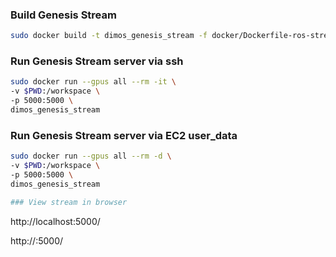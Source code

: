 ### Build Genesis Stream
```bash
sudo docker build -t dimos_genesis_stream -f docker/Dockerfile-ros-stream-ec2 docker
```

### Run Genesis Stream server via ssh
```bash
sudo docker run --gpus all --rm -it \
-v $PWD:/workspace \
-p 5000:5000 \
dimos_genesis_stream
```

### Run Genesis Stream server via EC2 user_data 
```bash
sudo docker run --gpus all --rm -d \
-v $PWD:/workspace \
-p 5000:5000 \
dimos_genesis_stream

### View stream in browser
```
http://localhost:5000/

http://<public-ip>:5000/
```
